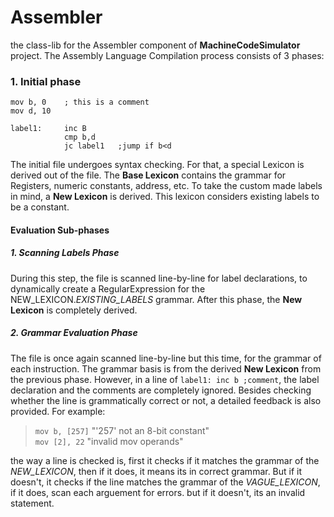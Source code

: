 # Assembler
the class-lib for the Assembler component of **MachineCodeSimulator** project. The Assembly Language Compilation process consists of 3 phases:
### 1. Initial phase
    mov b, 0    ; this is a comment
    mov d, 10

    label1:     inc B
                cmp b,d
                jc label1   ;jump if b<d
    
    
The initial file undergoes syntax checking. For that, a special Lexicon is derived out of the file. The **Base Lexicon** contains the grammar for Registers, numeric constants, address, etc. To take the custom made labels in mind, a **New Lexicon** is derived. This lexicon considers existing labels to be a constant. 
#### Evaluation Sub-phases
##### 1. Scanning Labels Phase
During this step, the file is scanned line-by-line for label declarations, to dynamically create a RegularExpression for the NEW_LEXICON._EXISTING_LABELS_ grammar. After this phase, the **New Lexicon** is completely derived.
##### 2. Grammar Evaluation Phase
The file is once again scanned line-by-line but this time, for the grammar of each instruction. The grammar basis is from the derived **New Lexicon** from the previous phase. However, in a line of `label1: inc b ;comment`, the label declaration and the comments are completely ignored. Besides checking whether the line is grammatically correct or not, a detailed feedback is also provided. For example:
> `mov b, [257]`  "'257' not an 8-bit constant" <br>
> `mov [2], 22`  "invalid mov operands"

the way a line is checked is, first it checks if it matches the grammar of the *NEW_LEXICON*, then if it does, it means its in correct grammar. But if it doesn't, it checks if the line matches the grammar of the *VAGUE_LEXICON*, if it does, scan each arguement for errors. but if it doesn't, its an invalid statement.